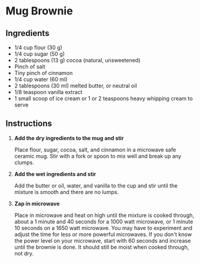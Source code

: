 Mug Brownie
===========

Ingredients
-----------

- 1/4 cup flour (30 g)
- 1/4 cup sugar (50 g)
- 2 tablespoons (13 g) cocoa (natural, unsweetened)
- Pinch of salt
- Tiny pinch of cinnamon
- 1/4 cup water (60 ml)
- 2 tablespoons (30 ml) melted butter, or neutral oil
- 1/8 teaspoon vanilla extract
- 1 small scoop of ice cream or 1 or 2 teaspoons heavy whipping cream to serve

Instructions
------------

1. **Add the dry ingredients to the mug and stir**

   Place flour, sugar, cocoa, salt, and cinnamon in a microwave safe ceramic mug. Stir with a fork or spoon to mix well and break up any clumps.
2. **Add the wet ingredients and stir**

   Add the butter or oil, water, and vanilla to the cup and stir until the mixture is smooth and there are no lumps.
3. **Zap in microwave**

   Place in microwave and heat on high until the mixture is cooked through, about a 1 minute and 40 seconds for a 1000 watt microwave, or 1 minute 10 seconds on a 1650 watt microwave.
   You may have to experiment and adjust the time for less or more powerful microwaves. If you don't know the power level on your microwave, start with 60 seconds and increase until the brownie is done. It should still be moist when cooked through, not dry.
